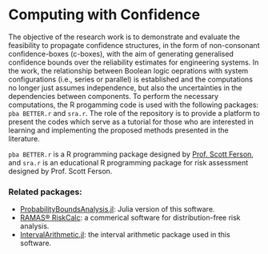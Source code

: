 # Computing with Confidence

The objective of the research work is to demonstrate and evaluate the feasibility to propagate confidence structures, in the form of non-consonant confidence-boxes (c-boxes), with the aim of generating generalised confidence bounds over the reliability estimates for engineering systems.
In the work, the relationship between Boolean logic oeprations with system configurations (i.e., series or parallel) is established and the computations no longer just assumes independence, but also the uncertainties in the dependencies between components.
To perform the necessary computations, the R progamming code is used with the following packages: `pba BETTER.r` and `sra.r`. The role of the repository is to provide a platform to present the codes which serve as a tutorial for those who are interested in learning and implementing the proposed methods presented in the literature.

`pba BETTER.r` is a R programming package designed by [Prof. Scott Ferson](https://github.com/ScottFerson/pba.r.git), and `sra.r` is an educational R programming package for risk assessment designed by Prof. Scott Ferson.

### Related packages:
* [ProbabilityBoundsAnalysis.jl]([https://github.com/AnderGray/ProbabilityBoundsAnalysis.jl): Julia version of this software.
* [RAMAS® RiskCalc](https://www.ramas.com/riskcalc): a commerical software for distribution-free risk analysis.
* [IntervalArithmetic.jl](https://github.com/JuliaIntervals/IntervalArithmetic.jl): the interval arithmetic package used in this software.
